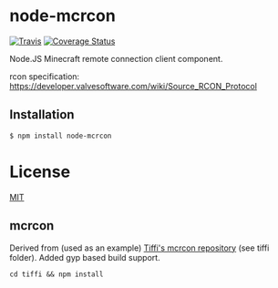 # node-mcrcon #
[![Travis](https://travis-ci.org/pvdheijden/node-mcrcon.svg?branch=master)](https://travis-ci.org/)
[![Coverage Status](https://img.shields.io/coveralls/pvdheijden/node-mcrcon.svg)](https://coveralls.io/r/pvdheijden/node-mcrcon?branch=master)

Node.JS Minecraft remote connection client component.

rcon specification: https://developer.valvesoftware.com/wiki/Source_RCON_Protocol

## Installation ##
```
$ npm install node-mcrcon
```

# License #
[MIT](https://github.com/pvdheijden/node-mcrcon/blob/master/LICENSE)

## mcrcon ##
Derived from (used as an example) [Tiffi's mcrcon repository](https://github.com/pvdheijden/mcrcon) (see tiffi folder). Added gyp based build
support.
```
cd tiffi && npm install
```
